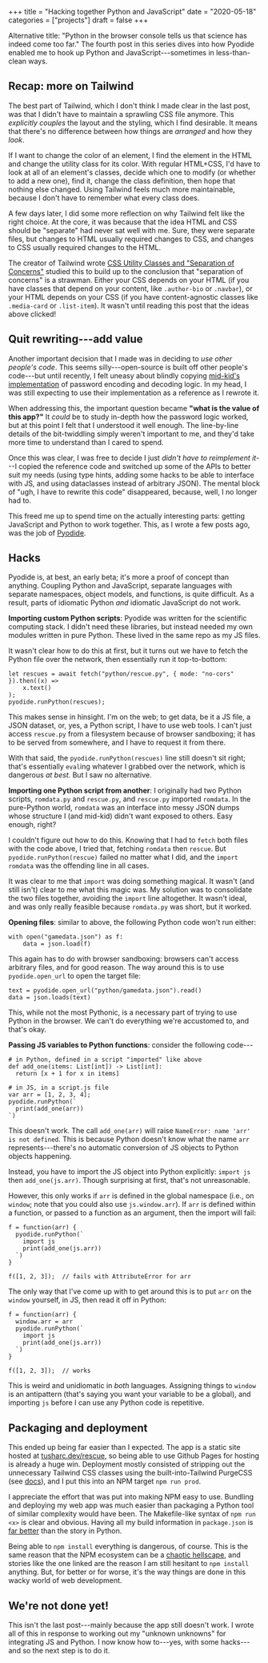 +++
title = "Hacking together Python and JavaScript"
date = "2020-05-18"
categories = ["projects"]
draft = false
+++

Alternative title: "Python in the browser console tells us that science has indeed come too far." The fourth post in this series dives into how Pyodide enabled me to hook up Python and JavaScript---sometimes in less-than-clean ways.


<!--more-->

## Recap: more on Tailwind
The best part of Tailwind, which I don't think I made clear in the last post, was that I didn't have to maintain a sprawling CSS file anymore. This *explicitly couples* the layout and the styling, which I find desirable. It means that there's no difference between how things are *arranged* and how they *look*.

If I want to change the color of an element, I find the element in the HTML and change the utility class for its color. With regular HTML+CSS, I'd have to look at all of an element's classes, decide which one to modify (or whether to add a new one), find it, change the class definition, then hope that nothing else changed. Using Tailwind feels much more maintainable, because I don't have to remember what every class does.

A few days later, I did some more reflection on why Tailwind felt like the right choice. At the core, it was because that the idea HTML and CSS should be "separate" had never sat well with me. Sure, they were separate files, but changes to HTML usually required changes to CSS, and changes to CSS usually required changes to the HTML. 

The creator of Tailwind wrote [CSS Utility Classes and "Separation of Concerns"](https://adamwathan.me/css-utility-classes-and-separation-of-concerns/) studied this to build up to the conclusion that "separation of concerns" is a strawman. Either your CSS depends on your HTML (if you have classes that depend on your content, like `.author-bio` or `.navbar`), or your HTML depends on your CSS (if you have content-agnostic classes like `.media-card` or `.list-item`). It wasn't until reading this post that the ideas above clicked!


## Quit rewriting---add value
Another important decision that I made was in deciding to *use other people's code*. This seems silly---open-source is built off other people's code---but until recently, I felt uneasy about blindly copying [mid-kid's implementation](https://github.com/mid-kid/pmdrtdx_passwords) of password encoding and decoding logic. In my head, I was still expecting to use their implementation as a reference as I rewrote it.

When addressing this, the important question became **"what is the value of this app?"** It *could* be to study in-depth how the password logic worked, but at this point I felt that I understood it well enough. The line-by-line details of the bit-twiddling simply weren't important to me, and they'd take more time to understand than I cared to spend.

Once this was clear, I was free to decide I just *didn't have to reimplement it*---I copied the reference code and switched up some of the APIs to better suit my needs (using type hints, adding some hacks to be able to interface with JS, and using dataclasses instead of arbitrary JSON). The mental block of "ugh, I have to rewrite this code" disappeared, because, well, I no longer had to.

This freed me up to spend time on the actually interesting parts: getting JavaScript and Python to work together. This, as I wrote a few posts ago, was the job of [Pyodide](https://github.com/iodide-project/pyodide).


## Hacks
Pyodide is, at best, an early beta; it's more a proof of concept than anything. Coupling Python and JavaScript, separate languages with separate namespaces, object models, and functions, is quite difficult. As a result, parts of idiomatic Python *and* idiomatic JavaScript do not work.

**Importing custom Python scripts**: Pyodide was written for the scientific computing stack. I didn't need these libraries, but instead needed my own modules written in pure Python. These lived in the same repo as my JS files.

It wasn't clear how to do this at first, but it turns out we have to fetch the Python file over the network, then essentially run it top-to-bottom:

```
let rescues = await fetch("python/rescue.py", { mode: "no-cors" }).then((x) =>
    x.text()
);
pyodide.runPython(rescues);
```

This makes sense in hinsight. I'm on the web; to get data, be it a JS file, a JSON dataset, or, yes, a Python script, I have to use web tools. I can't just access `rescue.py` from a filesystem because of browser sandboxing; it has to be served from somewhere, and I have to request it from there.

With that said, the `pyodide.runPython(rescues)` line still doesn't sit right; that's essentially `eval`ing whatever I grabbed over the network, which is dangerous *at best.* But I saw no alternative.

**Importing one Python script from another**: I originally had two Python scripts, `romdata.py` and `rescue.py`, and `rescue.py` imported `romdata`. In the pure-Python world, `romdata` was an interface into messy JSON dumps whose structure I (and mid-kid) didn't want exposed to others. Easy enough, right? 

I couldn't figure out how to do this. Knowing that I had to `fetch` both files with the code above, I tried that, fetching `romdata` then `rescue`. But `pyodide.runPython(rescue)` failed no matter what I did, and the `import romdata` was the offending line in all cases.

It was clear to me that `import` was doing something magical. It wasn't (and still isn't) clear to me what this magic was. My solution was to consolidate the two files together, avoiding the `import` line altogether. It wasn't ideal, and was only really feasible because `romdata.py` was short, but it worked.

**Opening files**: similar to above, the following Python code won't run either:

```
with open("gamedata.json") as f:
    data = json.load(f)
```

This again has to do with browser sandboxing: browsers can't access arbitrary files, and for good reason. The way around this is to use `pyodide.open_url` to open the target file:

```
text = pyodide.open_url("python/gamedata.json").read()
data = json.loads(text)
```

This, while not the most Pythonic, is a necessary part of trying to use Python in the browser. We can't do everything we're accustomed to, and that's okay.


**Passing JS variables to Python functions**: consider the following code---

```
# in Python, defined in a script "imported" like above
def add_one(items: List[int]) -> List[int]:
  return [x + 1 for x in items]

# in JS, in a script.js file
var arr = [1, 2, 3, 4];
pyodide.runPython(`
  print(add_one(arr))
`)
```

This doesn't work. The call `add_one(arr)` will raise `NameError: name 'arr' is not defined`. This is because Python doesn't know what the name `arr` represents---there's no automatic conversion of JS objects to Python objects happening.

Instead, you have to import the JS object into Python explicitly: `import js` then `add_one(js.arr)`. Though surprising at first, that's not unreasonable.

However, this only works if `arr` is defined in the global namespace (i.e., on `window`; note that you could also use `js.window.arr`). If `arr` is defined within a function, or passed to a function as an argument, then the import will fail:

```
f = function(arr) {
  pyodide.runPython(`
    import js
    print(add_one(js.arr))
  `)
}

f([1, 2, 3]);  // fails with AttributeError for arr
```

The only way that I've come up with to get around this is to put `arr` on the `window` yourself, in JS, then read it off in Python:

```
f = function(arr) {
  window.arr = arr
  pyodide.runPython(`
    import js
    print(add_one(js.arr))
  `)
}

f([1, 2, 3]);  // works
```

This is weird and unidiomatic in *both* languages. Assigning things to `window` is an antipattern (that's saying you want your variable to be a global), and importing `js` before I can use any Python code is repetitive. 


## Packaging and deployment
This ended up being far easier than I expected. The app is a static site hosted at [tusharc.dev/rescue](https://tusharc.dev/rescue), so being able to use Github Pages for hosting is already a huge win. Deployment mostly consisted of stripping out the unnecessary Tailwind CSS classes using the built-into-Tailwind PurgeCSS (see [docs](https://tailwindcss.com/docs/controlling-file-size)), and I put this into an NPM target `npm run prod`.

I appreciate the effort that was put into making NPM easy to use. Bundling and deploying my web app was much easier than packaging a Python tool of similar complexity would have been. The Makefile-like syntax of `npm run <x>` is clear and obvious. Having all my build information in `package.json` is [far better](https://www.bernat.tech/pep-517-and-python-packaging/) than the story in Python.

Being able to `npm install` everything is dangerous, of course. This is the same reason that the NPM ecosystem can be a [chaotic hellscape](https://medium.com/commitlog/the-internet-is-at-the-mercy-of-a-handful-of-people-73fac4bc5068), and stories like the one linked are the reason I am still hesitant to `npm install` anything. But, for better or for worse, it's the way things are done in this wacky world of web development.


## We're not done yet!
This isn't the last post---mainly because the app still doesn't work. I wrote all of this in response to working out my "unknown unknowns" for integrating JS and Python. I now know how to---yes, with some hacks---and so the next step is to do it.

